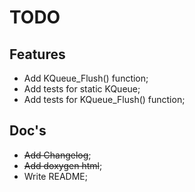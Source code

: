 # TODO

## Features

- Add KQueue_Flush() function;
- Add tests for static KQueue;
- Add tests for KQueue_Flush() function;

## Doc's

- ~~Add Changelog~~;
- ~~Add doxygen html~~;
- Write README;
